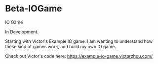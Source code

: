 # Beta-IOGame
IO Game

In Development.

Starting with Victor's Example IO game. I am wanting to understand how these kind of games work, and build my own IO game.

Check out Victor's code here: https://example-io-game.victorzhou.com/
